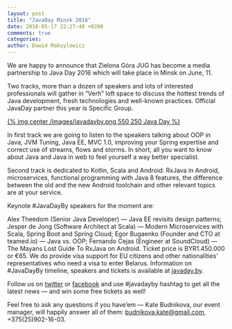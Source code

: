 ```yaml
---
layout: post
title: "JavaDay Minsk 2016"
date: 2016-05-17 22:27:48 +0200
comments: true
categories: 
author: Dawid Maksylewicz
---
```

We are happy to announce that Zielona Góra JUG has become a media partnership to Java Day 2016 which will take place in Minsk on June, 11.

Two tracks, more than a dozen of speakers and lots of interested professionals will gather in “Verh” loft space to discuss the hottest trends of Java development, fresh technologies and well-known practices. Official JavaDay partner this year is Specific Group.

[{% img center /images/javadayby.png 550 250 Java Day %}](http://javaday.by)

<!-- more -->

In first track we are going to listen to the speakers talking about OOP in Java, JVM Tuning, Java EE, MVC 1.0, improving your Spring expertise and correct use of streams, flows and storms. In short, all you want to know about Java and Java in web to feel yourself a way better specialist.

Second track is dedicated to Kotlin, Scala and Android: RxJava in Android, microservices, functional programming with Java 8 features, the difference between the old and the new Android toolchain and other relevant topics are at your service.

Keynote #JavaDayBy speakers for the moment are:

Alex Theedom (Senior Java Developer) — Java EE revisits design patterns;
Jesper de Jong (Software Architect at Scala) — Modern Microservices with Scala, Spring Boot and Spring Cloud;
Egor Bugaenko (Founder and CTO at teamed.io) — Java vs. OOP;
Fernando Cejas (Engineer at SoundCloud) — The Mayans Lost Guide To RxJava on Android.
Ticket price is  BYR1.450.000 or €65. We do provide visa support for EU citizens and other nationalities’ representatives who need a visa to enter Belarus. Information on #JavaDayBy timeline, speakers and tickets is available at <a href="https://javaday.by" target="_blank">javaday.by</a>.

Follow us on <a href="https://twitter.com/javadayby" target="_blank">twitter</a> or <a href="https://web.facebook.com/javadayby?_rdr" target="_blank">facebook</a> and use #javadayby hashtag to get all the latest news — and win some free tickets as well!

Feel free to ask any questions if you have’em — Kate Budnikova, our event manager, will happily answer all of them: budnikova.kate@gmail.com, +375(25)902-16-03.